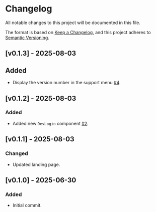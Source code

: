 # Changelog

All notable changes to this project will be documented in this file.

The format is based on [Keep a Changelog](https://keepachangelog.com/en/1.0.0/),
and this project adheres to [Semantic Versioning](https://semver.org/spec/v2.0.0.html).

## [v0.1.3] - 2025-08-03

## Added

- Display the version number in the support menu [#4](https://github.com/hercobezuidenhout/doinfine/issues/4).

## [v0.1.2] - 2025-08-03

### Added

- Added new `DevLogin` component [#2](https://github.com/hercobezuidenhout/doinfine/issues/2).

## [v0.1.1] - 2025-08-03

### Changed

- Updated landing page.

## [v0.1.0] - 2025-06-30

### Added

- Initial commit.
